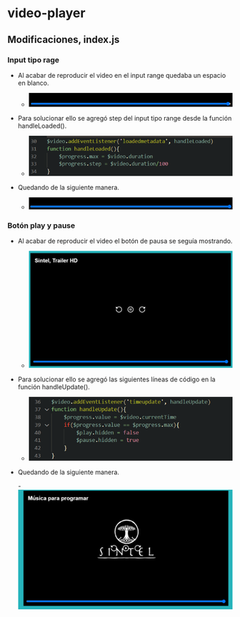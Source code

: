 # video-player

## Modificaciones, index.js

### Input tipo rage

- Al acabar de reproducir el video en el input range quedaba un espacio en blanco.

  - ![](images/error1.png)

- Para solucionar ello se agregó step del input tipo range desde la función handleLoaded().
  
  -  ![](images/cod1.png)
  
- Quedando de la siguiente manera.

  -   ![](images/sol1.png)
  
### Botón play y pause
  
  - Al acabar de reproducir el video el botón de pausa se seguía mostrando.
  
    - ![](images/error2-1.png)
  
  - Para solucionar ello se agregó las siguientes líneas de código en la función handleUpdate().
  
    - ![](images/cod2.png)
   
  - Quedando de la siguiente manera.
  
    -![](images/sol2.png)
